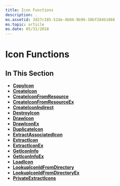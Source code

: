 ```yaml
---
title: Icon Functions
description: .
ms.assetid: 3d27c185-52de-4b04-9b96-38bf284b1866
ms.topic: article
ms.date: 05/31/2018
---
```


# Icon Functions

## In This Section

-   [**CopyIcon**](/windows/desktop/api/Winuser/nf-winuser-copyicon)
-   [**CreateIcon**](/windows/desktop/api/Winuser/nf-winuser-createicon)
-   [**CreateIconFromResource**](/windows/desktop/api/Winuser/nf-winuser-createiconfromresource)
-   [**CreateIconFromResourceEx**](/windows/desktop/api/Winuser/nf-winuser-createiconfromresourceex)
-   [**CreateIconIndirect**](/windows/desktop/api/Winuser/nf-winuser-createiconindirect)
-   [**DestroyIcon**](/windows/desktop/api/Winuser/nf-winuser-destroyicon)
-   [**DrawIcon**](/windows/desktop/api/Winuser/nf-winuser-drawicon)
-   [**DrawIconEx**](/windows/desktop/api/Winuser/nf-winuser-drawiconex)
-   [**DuplicateIcon**](/windows/desktop/api/Shellapi/nf-shellapi-duplicateicon)
-   [**ExtractAssociatedIcon**](/windows/desktop/api/Shellapi/nf-shellapi-extractassociatedicona)
-   [**ExtractIcon**](/windows/desktop/api/Shellapi/nf-shellapi-extracticona)
-   [**ExtractIconEx**](/windows/desktop/api/Shellapi/nf-shellapi-extracticonexa)
-   [**GetIconInfo**](/windows/desktop/api/Winuser/nf-winuser-geticoninfo)
-   [**GetIconInfoEx**](/windows/desktop/api/Winuser/nf-winuser-geticoninfoexa)
-   [**LoadIcon**](/windows/desktop/api/Winuser/nf-winuser-loadicona)
-   [**LookupIconIdFromDirectory**](/windows/desktop/api/Winuser/nf-winuser-lookupiconidfromdirectory)
-   [**LookupIconIdFromDirectoryEx**](/windows/desktop/api/Winuser/nf-winuser-lookupiconidfromdirectoryex)
-   [**PrivateExtractIcons**](/windows/desktop/api/Winuser/nf-winuser-privateextracticonsa)

 

 




